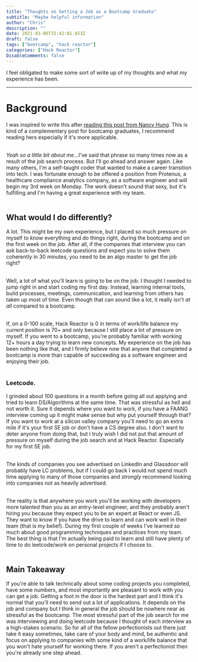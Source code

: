 ```yaml
---
title: "Thoughts on Getting a Job as a Bootcamp Graduate"
subtitle: "Maybe helpful information"
author: "Chris"
description: ""
date: 2021-03-06T15:42:01.653Z
draft: false
tags: ["bootcamp", "hack reactor"]
categories: ["Hack Reactor"]
DisableComments: false
---
```


I feel obligated to make some sort of write up of my thoughts and what my experience has been.<!--more--></br>

---

# Background

I was inspired to write this after [reading this post from Nancy Hung](https://nancy-hung1068.medium.com/what-i-learned-from-my-first-software-engineering-job-pt-1-ffa05cc010ea). This is kind of a complementary post for bootcamp graduates, I recommend reading hers especially if it's more applicable.</br></br>

_Yeah so a little bit about me_...I've said that phrase so many times now as a result of the job search process. But I'll go ahead and answer again. Like many others, I'm a self-taught coder that wanted to make a career transition into tech. I was fortunate enough to be offered a position from Protenus, a healthcare compliance analytics company, as a software engineer and will begin my 3rd week on Monday. The work doesn't sound that sexy, but it's fulfilling and I'm having a great experience with my team.</br></br>

## What would I do differently?

A lot. This might be my own experience, but I placed so much pressure on myself to know everything and do things right, during the bootcamp and on the first week on the job. After all, if the companies that interview you can ask back-to-back leetcode questions and expect you to solve them coherently in 30 minutes, you need to be an algo master to get the job right?</br></br>

Well, a lot of what you'll learn is going to be on the job. I thought I needed to jump right in and start coding my first day. Instead, learning internal tools, build processes, meetings, communication, and learning from others has taken up most of time. Even though that can sound like a lot, it really isn't _at all_ compared to a bootcamp.</br></br>

If, on a 0-100 scale, Hack Reactor is 0 in terms of work/life balance my current position is 70+ and only because I still place a lot of pressure on myself. If you went to a bootcamp, you're probably familiar with working 12+ hours a day trying to learn new concepts. My experience on the job has been nothing like that, and I firmly believe now that anyone that completed a bootcamp is more than capable of succeeding as a software engineer and enjoying their job.</br></br>

### Leetcode.

I grinded about 100 questions in a month before going all out applying and tried to learn DS/Algorithms at the same time. That was stressful as hell and not worth it. Sure it depends where you want to work, if you have a FAANG interview coming up it might make sense but why put yourself through that? If you want to work at a silicon valley company you'll need to go an extra mile if it's your first SE job or don't have a CS degree also. I don't want to deter anyone from doing that, but I truly wish I did not put that amount of pressure on myself during the job search and at Hack Reactor. Especially for my first SE job.</br></br>

The kinds of companies you see advertised on LinkedIn and Glassdoor will probably have LC problems, but if I could go back I would not spend much time applying to many of those companies and _strongly_ recommend looking into companies not as heavily advertised.</br></br>

The reality is that anywhere you work you'll be working with developers more talented than you as an entry-level engineer, and they probably aren't hiring you because they expect you to be an expert at React or even JS. They want to know if you have the drive to learn and can work well in their team (that is my belief). During my first couple of weeks I've learned so much about good programming techniques and practices from my team. The best thing is that I'm actually being paid to learn and still have plenty of time to do leetcode/work on personal projects if I choose to.</br></br>

## Main Takeaway

If you're able to talk technically about some coding projects you completed, have some numbers, and most importantly are pleasant to work with you can get a job. Getting a foot in the door is the hardest part and I think it's normal that you'll need to send out a lot of applications. It depends on the job and company but I think in general the job should be nowhere near as stressful as the bootcamp. The most stressful part of the job search for me was interviewing and doing leetcode because I thought of each interview as a high-stakes scenario. So for all of the fellow perfectionists out there just take it easy sometimes, take care of your body and mind, be authentic and focus on applying to companies with some kind of a work/life balance that you won't hate yourself for working there. If you aren't a perfectionist then you're already one step ahead.</br></br>

